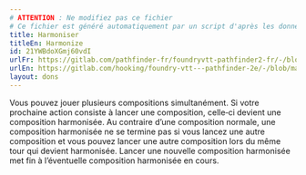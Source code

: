 ```yaml
---
# ATTENTION : Ne modifiez pas ce fichier
# Ce fichier est généré automatiquement par un script d'après les données du module Foundry VTT officiel et de sa traduction
title: Harmoniser
titleEn: Harmonize
id: 21YWBdoXGmj60vdI
urlFr: https://gitlab.com/pathfinder-fr/foundryvtt-pathfinder2-fr/-/blob/master/data/feats/21YWBdoXGmj60vdI.htm
urlEn: https://gitlab.com/hooking/foundry-vtt---pathfinder-2e/-/blob/master/packs/data/feats.db/harmonize.json
layout: dons
---
```

Vous pouvez jouer plusieurs compositions simultanément. Si votre prochaine action consiste à lancer une composition, celle‑ci devient une composition harmonisée. Au contraire d’une composition normale, une composition harmonisée ne se termine pas si vous lancez une autre composition et vous pouvez lancer une autre composition lors du même tour qui devient harmonisée. Lancer une nouvelle composition harmonisée met fin à l’éventuelle composition harmonisée en cours.
